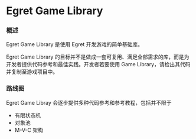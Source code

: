 Egret Game Library
==================

### 概述
Egret Game Library 是使用 Egret 开发游戏的简单基础库。

Egret Game Library 的目标并不是做成一套可复用、满足全部需求的库，而是为开发者提供代码参考和最佳实践。开发者若要使用 Game Library，请检出其代码并复制至游戏项目中。

### 路线图
Egret Game Libray 会逐步提供多种代码参考和参考教程，包括并不限于
* 有限状态机
* 对象池
* M-V-C 架构
